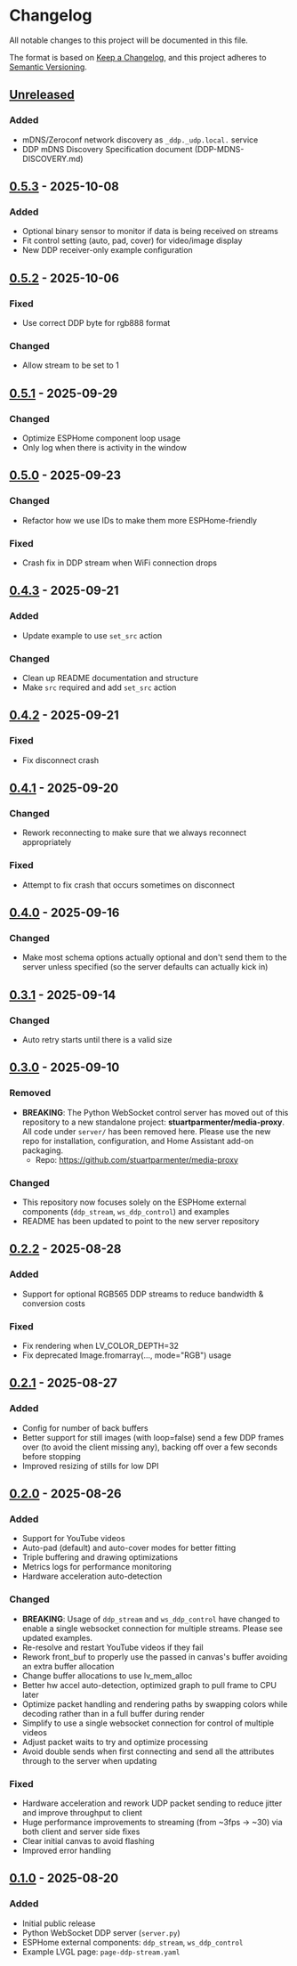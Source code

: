 # Changelog

All notable changes to this project will be documented in this file.

The format is based on [Keep a Changelog](https://keepachangelog.com/en/1.1.0/),
and this project adheres to [Semantic Versioning](https://semver.org/spec/v2.0.0.html).

## [Unreleased]

### Added
- mDNS/Zeroconf network discovery as `_ddp._udp.local.` service
- DDP mDNS Discovery Specification document (DDP-MDNS-DISCOVERY.md)

## [0.5.3] - 2025-10-08

### Added
- Optional binary sensor to monitor if data is being received on streams
- Fit control setting (auto, pad, cover) for video/image display
- New DDP receiver-only example configuration

## [0.5.2] - 2025-10-06

### Fixed
- Use correct DDP byte for rgb888 format

### Changed
- Allow stream to be set to 1

## [0.5.1] - 2025-09-29

### Changed
- Optimize ESPHome component loop usage
- Only log when there is activity in the window

## [0.5.0] - 2025-09-23

### Changed
- Refactor how we use IDs to make them more ESPHome-friendly

### Fixed
- Crash fix in DDP stream when WiFi connection drops

## [0.4.3] - 2025-09-21

### Added
- Update example to use `set_src` action

### Changed
- Clean up README documentation and structure
- Make `src` required and add `set_src` action

## [0.4.2] - 2025-09-21

### Fixed
- Fix disconnect crash

## [0.4.1] - 2025-09-20

### Changed
- Rework reconnecting to make sure that we always reconnect appropriately

### Fixed
- Attempt to fix crash that occurs sometimes on disconnect

## [0.4.0] - 2025-09-16

### Changed
- Make most schema options actually optional and don't send them to the server unless specified (so the server defaults can actually kick in)

## [0.3.1] - 2025-09-14

### Changed
- Auto retry starts until there is a valid size

## [0.3.0] - 2025-09-10

### Removed
- **BREAKING**: The Python WebSocket control server has moved out of this repository to a new standalone project: **stuartparmenter/media-proxy**. All code under `server/` has been removed here. Please use the new repo for installation, configuration, and Home Assistant add-on packaging.
  - Repo: https://github.com/stuartparmenter/media-proxy

### Changed
- This repository now focuses solely on the ESPHome external components (`ddp_stream`, `ws_ddp_control`) and examples
- README has been updated to point to the new server repository

## [0.2.2] - 2025-08-28

### Added
- Support for optional RGB565 DDP streams to reduce bandwidth & conversion costs

### Fixed
- Fix rendering when LV_COLOR_DEPTH=32
- Fix deprecated Image.fromarray(..., mode="RGB") usage

## [0.2.1] - 2025-08-27

### Added
- Config for number of back buffers
- Better support for still images (with loop=false) send a few DDP frames over (to avoid the client missing any), backing off over a few seconds before stopping
- Improved resizing of stills for low DPI

## [0.2.0] - 2025-08-26

### Added
- Support for YouTube videos
- Auto-pad (default) and auto-cover modes for better fitting
- Triple buffering and drawing optimizations
- Metrics logs for performance monitoring
- Hardware acceleration auto-detection

### Changed
- **BREAKING**: Usage of `ddp_stream` and `ws_ddp_control` have changed to enable a single websocket connection for multiple streams. Please see updated examples.
- Re-resolve and restart YouTube videos if they fail
- Rework front_buf to properly use the passed in canvas's buffer avoiding an extra buffer allocation
- Change buffer allocations to use lv_mem_alloc
- Better hw accel auto-detection, optimized graph to pull frame to CPU later
- Optimize packet handling and rendering paths by swapping colors while decoding rather than in a full buffer during render
- Simplify to use a single websocket connection for control of multiple videos
- Adjust packet waits to try and optimize processing
- Avoid double sends when first connecting and send all the attributes through to the server when updating

### Fixed
- Hardware acceleration and rework UDP packet sending to reduce jitter and improve throughput to client
- Huge performance improvements to streaming (from ~3fps -> ~30) via both client and server side fixes
- Clear initial canvas to avoid flashing
- Improved error handling

## [0.1.0] - 2025-08-20

### Added
- Initial public release
- Python WebSocket DDP server (`server.py`)
- ESPHome external components: `ddp_stream`, `ws_ddp_control`
- Example LVGL page: `page-ddp-stream.yaml`

[unreleased]: https://github.com/stuartparmenter/lvgl-ddp-stream/compare/v0.5.3...HEAD
[0.5.3]: https://github.com/stuartparmenter/lvgl-ddp-stream/compare/v0.5.2...v0.5.3
[0.5.2]: https://github.com/stuartparmenter/lvgl-ddp-stream/compare/v0.5.1...v0.5.2
[0.5.1]: https://github.com/stuartparmenter/lvgl-ddp-stream/compare/v0.5.0...v0.5.1
[0.5.0]: https://github.com/stuartparmenter/lvgl-ddp-stream/compare/v0.4.3...v0.5.0
[0.4.3]: https://github.com/stuartparmenter/lvgl-ddp-stream/compare/v0.4.2...v0.4.3
[0.4.2]: https://github.com/stuartparmenter/lvgl-ddp-stream/compare/v0.4.1...v0.4.2
[0.4.1]: https://github.com/stuartparmenter/lvgl-ddp-stream/compare/v0.4.0...v0.4.1
[0.4.0]: https://github.com/stuartparmenter/lvgl-ddp-stream/compare/v0.3.1...v0.4.0
[0.3.1]: https://github.com/stuartparmenter/lvgl-ddp-stream/compare/v0.3.0...v0.3.1
[0.3.0]: https://github.com/stuartparmenter/lvgl-ddp-stream/compare/v0.2.2...v0.3.0
[0.2.2]: https://github.com/stuartparmenter/lvgl-ddp-stream/compare/v0.2.1...v0.2.2
[0.2.1]: https://github.com/stuartparmenter/lvgl-ddp-stream/compare/v0.2.0...v0.2.1
[0.2.0]: https://github.com/stuartparmenter/lvgl-ddp-stream/compare/v0.1.0...v0.2.0
[0.1.0]: https://github.com/stuartparmenter/lvgl-ddp-stream/releases/tag/v0.1.0
